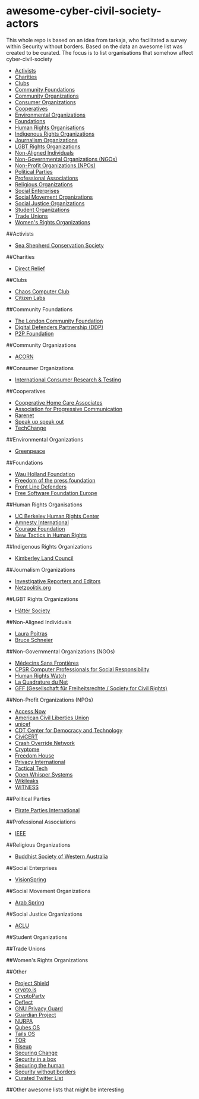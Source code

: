 # awesome-cyber-civil-society-actors

This whole repo is based on an idea from tarkaja, who facilitated a survey within Security without borders. Based on the data an awesome list was created to be curated. The focus is to list organisations that
somehow affect cyber-civil-society

- [Activists](#activists)
- [Charities](#charities)
- [Clubs](#clubs)
- [Community Foundations](#community-foundations)
- [Community Organizations](#community-organizations)
- [Consumer Organizations](#consumer-organizations)
- [Cooperatives](#Cooperatives)
- [Environmental Organizations](#environmental-organizations)
- [Foundations](#Foundations)
- [Human Rights Organisations](#human-rights-organisations)
- [Indigenous Rights Organizations](#indigenous-rights-organizations)
- [Journalism Organizations](#journalism-organizations)
- [LGBT Rights Organizations](#lbgt-rights-organizations)
- [Non-Aligned Individuals](#]non-aligned-individuals)
- [Non-Governmental Organizations (NGOs)](#)
- [Non-Profit Organizations (NPOs)](#)
- [Political Parties](#political-parties)
- [Professional Associations](#professional-associations)
- [Religious Organizations](#religious-organizations)
- [Social Enterprises](#social-enterprises)
- [Social Movement Organizations](#cocial-movement-organizations)
- [Social Justice Organizations](#social-justice-organizations)
- [Student Organizations](#student-organizations)
- [Trade Unions](#trade-unions)
- [Women's Rights Organizations](#women's-rights-organizations)

##Activists
* [Sea Shepherd Conservation Society](https://www.seashepherd.org/) 

##Charities
* [Direct Relief](https://www.directrelief.org/)

##Clubs
* [Chaos Computer Club](https://www.ccc.de/en/)
* [Citizen Labs](https://citizenlab.org/) 

##Community Foundations
* [The London Community Foundation](http://www.londoncf.org.uk/)
* [Digital Defenders Partnership (DDP)](https://digitaldefenders.org)
* [P2P Foundation](https://p2pfoundation.net/)

##Community Organizations
* [ACORN](http://www.acorninternational.org/)

##Consumer Organizations
* [International Consumer Research & Testing](http://www.international-testing.org/)

##Cooperatives
* [Cooperative Home Care Associates](http://www.chcany.org/) 
* [Association for Progressive Communication](http://www.apc.org/) 	
* [Rarenet](http://www.rarenet.org/) 	
* [Speak up speak out](http://www.speakout-speakup.org/)
* [TechChange](https://www.techchange.org/)
			
##Environmental Organizations
* [Greenpeace](http://www.greenpeace.org/international/en/)
		
##Foundations
* [Wau Holland Foundation](https://www.wauland.de/)
* [Freedom of the press foundation](https://freedom.press/)
* [Front Line Defenders](https://www.frontlinedefenders.org/)
* [Free Software Foundation Europe](https://fsfe.org)
		
##Human Rights Organisations
* [UC Berkeley Human Rights Center](https://www.law.berkeley.edu/research/human-rights-center/programs/technology/)
* [Amnesty International](https://www.amnesty.org/)
* [Courage Foundation](https://couragefound.org/)
* [New Tactics in Human Rights](https://www.newtactics.org/)

##Indigenous Rights Organizations
* [Kimberley Land Council](http://www.klc.org.au/)
		
##Journalism Organizations
* [Investigative Reporters and Editors](http://www.ire.org/)
* [Netzpolitik.org](https://netzpolitik.org/)
		
##LGBT Rights Organizations
* [Háttér Society ](http://en.hatter.hu)
		
##Non-Aligned Individuals
* [Laura Poitras](https://en.wikipedia.org/wiki/Laura_Poitras)
* [Bruce Schneier](https://www.schneier.com/)
		
##Non-Governmental Organizations (NGOs)
* [Médecins Sans Frontières](http://www.msf.org/)
* [CPSR Computer Professionals for Social Responsibility](https://cpsr.org/)
* [Human Rights Watch](https://www.hrw.org/)
* [La Quadrature du Net](https://www.laquadrature.net/)
* [GFF (Gesellschaft für Freiheitsrechte / Society for Civil Rights)](https://freiheitsrechte.org/english/)
		
##Non-Profit Organizations (NPOs)
* [Access Now](https://accessnow.org/)
* [American Civil Liberties Union](https://www.aclu.org/)
* [unicef](https://www.unicef.org/)
* [CDT Center for Democracy and Technology](https://www.cdt.org/)
* [CiviCERT](https://www.civicert.org/)
* [Crash Override Network](http://www.crashoverridenetwork.com/)
* [Cryptome](https://cryptome.org/)
* [Freedom House](https://freedomhouse.org)
* [Privacy International](https://www.privacyinternational.org/)
* [Tactical Tech](https://tacticaltech.org/)
* [Open Whisper Systems](https://whispersystems.org/)
* [Wikileaks](https://wikileaks.org/)
* [WITNESS](https://witness.org/)

##Political Parties
* [Pirate Parties International](https://pp-international.net/)
		
##Professional Associations
* [IEEE](https://www.ieee.org/index.html)
		
##Religious Organizations
* [Buddhist Society of Western Australia](https://bswa.org/)
		
##Social Enterprises
* [VisionSpring](http://visionspring.org/)
		
##Social Movement Organizations
* [Arab Spring](https://en.wikipedia.org/wiki/Arab_Spring)
		
##Social Justice Organizations
* [ACLU](https://www.aclu.org/)
		
##Student Organizations
	
##Trade Unions
		
##Women's Rights Organizations

##Other
* [Project Shield](https://projectshield.withgoogle.com/) 
* [crypto.is](https://crypto.is)
* [CryptoParty](https://www.cryptoparty.in/)
* [Deflect](https://deflect.ca/)
* [GNU Privacy Guard](https://www.gnupg.org/)
* [Guardian Project](https://guardianproject.info/)
* [NURPA](https://nurpa.be/)
* [Qubes OS](https://www.qubes-os.org/)
* [Tails OS](https://tails.boum.org/)
* [TOR](https://torproject.org/)
* [Riseup](https://riseup.net)
* [Securing Change](http://securingchange.org/)
* [Security in a box](https://securityinabox.org)
* [Securing the human](http://securingthehuman.sans.org/)
* [Security without borders](https://securitywithoutborders.org/)
* [Curated Twitter List](https://twitter.com/graphiclunarkid/lists/digital-rights/members)

##Other awesome lists that might be interesting



